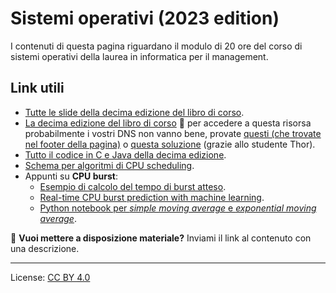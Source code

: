# Sistemi operativi (2023 edition)

I contenuti di questa pagina riguardano il modulo di 20 ore del corso di sistemi operativi della laurea in informatica per il management.

## Link utili

- [Tutte le slide della decima edizione del libro di corso](https://bcs.wiley.com/he-bcs/Books?action=resource&bcsId=11227&itemId=1119320917&resourceId=44619).
- [La decima edizione del libro di corso](https://tinyurl.com/2p89ecm5) 🚨 per accedere a questa risorsa probabilmente i vostri DNS non vanno bene, provate [questi (che trovate nel footer della pagina)](https://www.opendns.com/) o [questa soluzione](https://www.torproject.org/) (grazie allo studente Thor).
- [Tutto il codice in C e Java della decima edizione](https://github.com/greggagne/osc10e).
- [Schema per algoritmi di CPU scheduling](https://www.geeksforgeeks.org/cpu-scheduling-in-operating-systems/#comparison).
- Appunti su **CPU burst**:
  - [Esempio di calcolo del tempo di burst atteso](http://www2.cs.uregina.ca/~hamilton/courses/330/notes/scheduling/scheduling.html).
  - [Real-time CPU burst prediction with machine learning](https://link.springer.com/chapter/10.1007/978-981-19-0825-5_58).
  - [Python notebook per *simple moving average* e *exponential moving average*](../src/expected_cpu_burst.ipynb).

🚨
**Vuoi mettere a disposizione materiale?** Inviami il link al contenuto con una descrizione.

---

License: [CC BY 4.0](https://creativecommons.org/licenses/by/4.0/)
